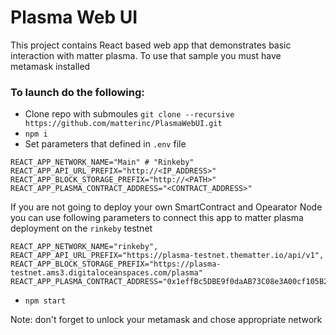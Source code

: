 # Plasma Web UI
This project contains React based web app that demonstrates basic interaction with matter plasma. 
To use that sample you must have metamask installed

### To launch do the following:
- Clone repo with submoules `git clone --recursive https://github.com/matterinc/PlasmaWebUI.git`
- `npm i`
- Set parameters that defined in `.env` file
```
REACT_APP_NETWORK_NAME="Main" # "Rinkeby"
REACT_APP_API_URL_PREFIX="http://<IP_ADDRESS>"
REACT_APP_BLOCK_STORAGE_PREFIX="http://<PATH>"
REACT_APP_PLASMA_CONTRACT_ADDRESS="<CONTRACT_ADDRESS>"
```
If you are not going to deploy your own SmartContract and Opearator Node you can use following parameters to connect this app to matter plasma deployment on the `rinkeby` testnet
```
REACT_APP_NETWORK_NAME="rinkeby",
REACT_APP_API_URL_PREFIX="https://plasma-testnet.thematter.io/api/v1",
REACT_APP_BLOCK_STORAGE_PREFIX="https://plasma-testnet.ams3.digitaloceanspaces.com/plasma"
REACT_APP_PLASMA_CONTRACT_ADDRESS="0x1effBc5DBE9f0daAB73C08e3A00cf105B29C547B"
```
- `npm start`

Note: don't forget to unlock your metamask and chose appropriate network

